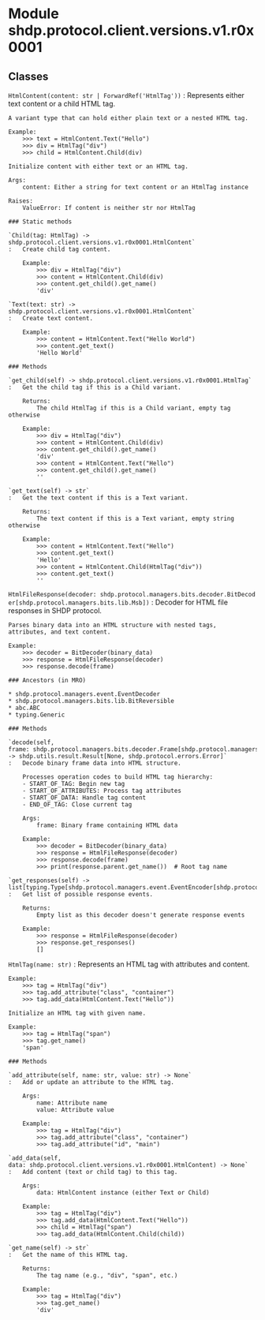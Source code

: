 Module shdp.protocol.client.versions.v1.r0x0001
===============================================

Classes
-------

`HtmlContent(content: str | ForwardRef('HtmlTag'))`
:   Represents either text content or a child HTML tag.
    
    A variant type that can hold either plain text or a nested HTML tag.
    
    Example:
        >>> text = HtmlContent.Text("Hello")
        >>> div = HtmlTag("div")
        >>> child = HtmlContent.Child(div)
    
    Initialize content with either text or an HTML tag.
    
    Args:
        content: Either a string for text content or an HtmlTag instance
        
    Raises:
        ValueError: If content is neither str nor HtmlTag

    ### Static methods

    `Child(tag: HtmlTag) ‑> shdp.protocol.client.versions.v1.r0x0001.HtmlContent`
    :   Create child tag content.
        
        Example:
            >>> div = HtmlTag("div")
            >>> content = HtmlContent.Child(div)
            >>> content.get_child().get_name()
            'div'

    `Text(text: str) ‑> shdp.protocol.client.versions.v1.r0x0001.HtmlContent`
    :   Create text content.
        
        Example:
            >>> content = HtmlContent.Text("Hello World")
            >>> content.get_text()
            'Hello World'

    ### Methods

    `get_child(self) ‑> shdp.protocol.client.versions.v1.r0x0001.HtmlTag`
    :   Get the child tag if this is a Child variant.
        
        Returns:
            The child HtmlTag if this is a Child variant, empty tag otherwise
            
        Example:
            >>> div = HtmlTag("div")
            >>> content = HtmlContent.Child(div)
            >>> content.get_child().get_name()
            'div'
            >>> content = HtmlContent.Text("Hello")
            >>> content.get_child().get_name()
            ''

    `get_text(self) ‑> str`
    :   Get the text content if this is a Text variant.
        
        Returns:
            The text content if this is a Text variant, empty string otherwise
            
        Example:
            >>> content = HtmlContent.Text("Hello")
            >>> content.get_text()
            'Hello'
            >>> content = HtmlContent.Child(HtmlTag("div"))
            >>> content.get_text()
            ''

`HtmlFileResponse(decoder: shdp.protocol.managers.bits.decoder.BitDecoder[shdp.protocol.managers.bits.lib.Msb])`
:   Decoder for HTML file responses in SHDP protocol.
    
    Parses binary data into an HTML structure with nested tags,
    attributes, and text content.
    
    Example:
        >>> decoder = BitDecoder(binary_data)
        >>> response = HtmlFileResponse(decoder)
        >>> response.decode(frame)

    ### Ancestors (in MRO)

    * shdp.protocol.managers.event.EventDecoder
    * shdp.protocol.managers.bits.lib.BitReversible
    * abc.ABC
    * typing.Generic

    ### Methods

    `decode(self, frame: shdp.protocol.managers.bits.decoder.Frame[shdp.protocol.managers.bits.lib.Msb]) ‑> shdp.utils.result.Result[None, shdp.protocol.errors.Error]`
    :   Decode binary frame data into HTML structure.
        
        Processes operation codes to build HTML tag hierarchy:
        - START_OF_TAG: Begin new tag
        - START_OF_ATTRIBUTES: Process tag attributes
        - START_OF_DATA: Handle tag content
        - END_OF_TAG: Close current tag
        
        Args:
            frame: Binary frame containing HTML data
            
        Example:
            >>> decoder = BitDecoder(binary_data)
            >>> response = HtmlFileResponse(decoder)
            >>> response.decode(frame)
            >>> print(response.parent.get_name())  # Root tag name

    `get_responses(self) ‑> list[typing.Type[shdp.protocol.managers.event.EventEncoder[shdp.protocol.managers.bits.lib.Lsb]]]`
    :   Get list of possible response events.
        
        Returns:
            Empty list as this decoder doesn't generate response events
            
        Example:
            >>> response = HtmlFileResponse(decoder)
            >>> response.get_responses()
            []

`HtmlTag(name: str)`
:   Represents an HTML tag with attributes and content.
    
    Example:
        >>> tag = HtmlTag("div")
        >>> tag.add_attribute("class", "container")
        >>> tag.add_data(HtmlContent.Text("Hello"))
    
    Initialize an HTML tag with given name.
    
    Example:
        >>> tag = HtmlTag("span")
        >>> tag.get_name()
        'span'

    ### Methods

    `add_attribute(self, name: str, value: str) ‑> None`
    :   Add or update an attribute to the HTML tag.
        
        Args:
            name: Attribute name
            value: Attribute value
            
        Example:
            >>> tag = HtmlTag("div")
            >>> tag.add_attribute("class", "container")
            >>> tag.add_attribute("id", "main")

    `add_data(self, data: shdp.protocol.client.versions.v1.r0x0001.HtmlContent) ‑> None`
    :   Add content (text or child tag) to this tag.
        
        Args:
            data: HtmlContent instance (either Text or Child)
            
        Example:
            >>> tag = HtmlTag("div")
            >>> tag.add_data(HtmlContent.Text("Hello"))
            >>> child = HtmlTag("span")
            >>> tag.add_data(HtmlContent.Child(child))

    `get_name(self) ‑> str`
    :   Get the name of this HTML tag.
        
        Returns:
            The tag name (e.g., "div", "span", etc.)
            
        Example:
            >>> tag = HtmlTag("div")
            >>> tag.get_name()
            'div'